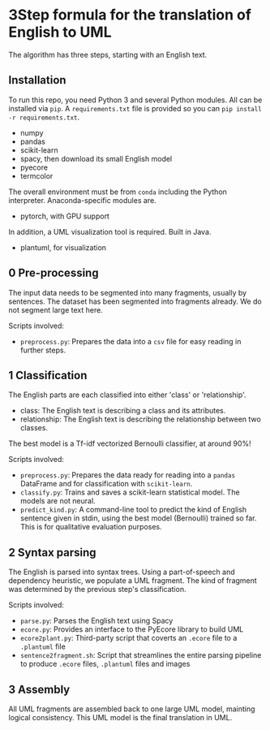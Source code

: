 # 3Step formula for the translation of English to UML
The algorithm has three steps, starting with an English text.

## Installation
To run this repo, you need Python 3 and several Python modules. All can be installed via `pip`. A `requirements.txt` file is provided so you can `pip install -r requirements.txt`.
* numpy
* pandas
* scikit-learn
* spacy, then download its small English model
* pyecore
* termcolor

The overall environment must be from `conda` including the Python interpreter. Anaconda-specific modules are.
* pytorch, with GPU support

In addition, a UML visualization tool is required. Built in Java.
* plantuml, for visualization

## 0 Pre-processing
The input data needs to be segmented into many fragments, usually by sentences. The dataset has been segmented into fragments already. We do not segment large text here.

Scripts involved:
* `preprocess.py`: Prepares the data into a `csv` file for easy reading in further steps.

## 1 Classification
The English parts are each classified into either 'class' or 'relationship'.
* class: The English text is describing a class and its attributes.
* relationship: The English text is describing the relationship between two classes.

The best model is a Tf-idf vectorized Bernoulli classifier, at around 90%!

Scripts involved:
* `preprocess.py`: Prepares the data ready for reading into a `pandas` DataFrame and for classification with `scikit-learn`.
* `classify.py`: Trains and saves a scikit-learn statistical model. The models are not neural.
* `predict_kind.py`: A command-line tool to predict the kind of English sentence given in stdin, using the best model (Bernoulli) trained so far. This is for qualitative evaluation purposes.

## 2 Syntax parsing
The English is parsed into syntax trees. Using a part-of-speech and dependency heuristic, we populate a UML fragment. The kind of fragment was determined by the previous step's classification.

Scripts involved:
* `parse.py`: Parses the English text using Spacy
* `ecore.py`: Provides an interface to the PyEcore library to build UML
* `ecore2plant.py`: Third-party script that coverts an `.ecore` file to a `.plantuml` file
* `sentence2fragment.sh`: Script that streamlines the entire parsing pipeline to produce `.ecore` files, `.plantuml` files and images

## 3 Assembly
All UML fragments are assembled back to one large UML model, mainting logical consistency. This UML model is the final translation in UML.